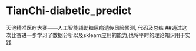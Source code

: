 # TianChi-diabetic_predict
天池精准医疗大赛——人工智能辅助糖尿病遗传风险预测, 代码及总结
##通过这次比赛进一步学习了数据分析以及sklearn应用的能力,也将平时的理论知识用于实践
